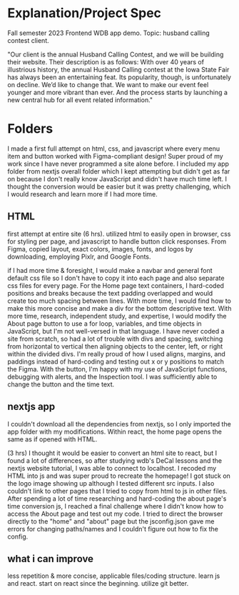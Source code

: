 # Explanation/Project Spec
Fall semester 2023 Frontend WDB app demo. Topic: husband calling contest client. 

"Our client is the annual Husband Calling Contest, and we will be building their website. Their description is as follows: With over 40 years of illustrious history, the annual Husband Calling contest at the Iowa State Fair has always been an entertaining feat. Its popularity, though, is unfortunately on decline. We’d like to change that. We want to make our event feel younger and more vibrant than ever. And the process starts by launching a new central hub for all event related information."
# Folders
I made a first full attempt on html, css, and javascript where every menu item and button worked with Figma-compliant design! Super proud of my work since I have never programmed a site alone before. I included my app folder from nextjs overall folder which I kept attempting but didn't get as far on because I don't really know JavaScript and didn't have much time left. I thought the conversion would be easier but it was pretty challenging, which I would research and learn more if I had more time. 
## HTML
first attempt at entire site (6 hrs). utilized html to easily open in browser, css for styling per page, and javascript to handle button click responses. From Figma, copied layout, exact colors, images, fonts, and logos by downloading, employing Pixlr, and Google Fonts.

if I had more time & foresight, I would make a navbar and general font default css file so I don't have to copy it into each page and also separate css files for every page. For the Home page text containers, I hard-coded positions and breaks because the text padding overlapped and would create too much spacing between lines. With more time, I would find how to make this more concise and make a div for the bottom descriptive text. With more time, research, independent study, and expertise, I would modify the About page button to use a for loop, variables, and time objects in JavaScript, but I'm not well-versed in that language.
I have never coded a site from scratch, so had a lot of trouble with divs and spacing, switching from horizontal to vertical then aligning objects to the center, left, or right within the divided divs. I'm really proud of how I used aligns, margins, and paddings instead of hard-coding and testing out x or y positions to match the Figma. With the button, I'm happy with my use of JavaScript functions, debugging with alerts, and the Inspection tool. I was sufficiently able to change the button and the time text.
## nextjs app
I couldn't download all the dependencies from nextjs, so I only imported the app folder with my modifications. Within react, the home page opens the same as if opened with HTML.

(3 hrs) I thought it would be easier to convert an html site to react, but I found a lot of differences, so after studying wdb's DeCal lessons and the nextjs website tutorial, I was able to connect to localhost. I recoded my HTML into js
and was super proud to recreate the homepage! I got stuck on the logo image showing up although I tested different src inputs. I also couldn't link to other pages that I tried to copy from html to js in other files. After spending a lot of time researching and hard-coding the about page's time conversion js, I reached a final challenge where I didn't know how to access the About page and test out my code. I tried to direct the browser directly to the "home" and "about" page but the jsconfig.json gave me errors for changing paths/names  and I couldn't figure out how to fix the config.
## what i can improve
less repetition & more concise, applicable files/coding structure. learn js and react. start on react since the beginning. utilize git better.
